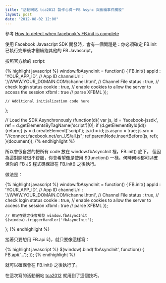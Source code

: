 ```yaml
---
title: "活動網站 tca2012 製作心得－FB Async 與後續事件觸發"
layout: post
date: "2012-08-02 12:00"
---
```


參考 [How to detect when facebook's FB.init is complete](http://stackoverflow.com/questions/3548493/how-to-detect-when-facebooks-fb-init-is-complete)

使用 Facebook Javascript SDK 開發時，會有一個問題是：你必須確定 FB.init 已執行完畢後才繼續跑其他的 FB Javascript。

按照官方給的 script:

{% highlight javascript %}
  window.fbAsyncInit = function() {
    FB.init({
      appId      : 'YOUR_APP_ID', // App ID
      channelUrl : '//WWW.YOUR_DOMAIN.COM/channel.html', // Channel File
      status     : true, // check login status
      cookie     : true, // enable cookies to allow the server to access the session
      xfbml      : true  // parse XFBML
    });

    // Additional initialization code here
  };

  // Load the SDK Asynchronously
  (function(d){
     var js, id = 'facebook-jssdk', ref = d.getElementsByTagName('script')[0];
     if (d.getElementById(id)) {return;}
     js = d.createElement('script'); js.id = id; js.async = true;
     js.src = "//connect.facebook.net/en_US/all.js";
     ref.parentNode.insertBefore(js, ref);
   }(document));
{% endhighlight %}

所以會很自然的把所有 code 放在 window.fbAsyncInit 裡，FB.init() 底下。
但因為這對開發很不舒服，你會希望像是使用 $(function() 一樣，何時何地都可以確保你的 FB JS 程式碼保證在 FB.init() 之後執行。

做法是：


{% highlight javascript %}
  window.fbAsyncInit = function() {
    FB.init({
      appId      : 'YOUR_APP_ID', // App ID
      channelUrl : '//WWW.YOUR_DOMAIN.COM/channel.html', // Channel File
      status     : true, // check login status
      cookie     : true, // enable cookies to allow the server to access the session
      xfbml      : true  // parse XFBML
    });

    // 綁定在這之後會觸發 window.fbAsyncInit 
    $(window).triggerHandler('fbAsyncInit');
  };
{% endhighlight %}

接著只要想用 FB.api 時，就只要像這樣寫：

{% highlight javascript %}
$(window).bind('fbAsyncInit', function() {
  FB.api('...');
});
{% endhighlight %}

就可以確保會在 FB.init() 之後執行了。

在這次寫的活動網站 [tca2012](http://tca2012.events.pixnet.net) 就用到了這個技巧。
